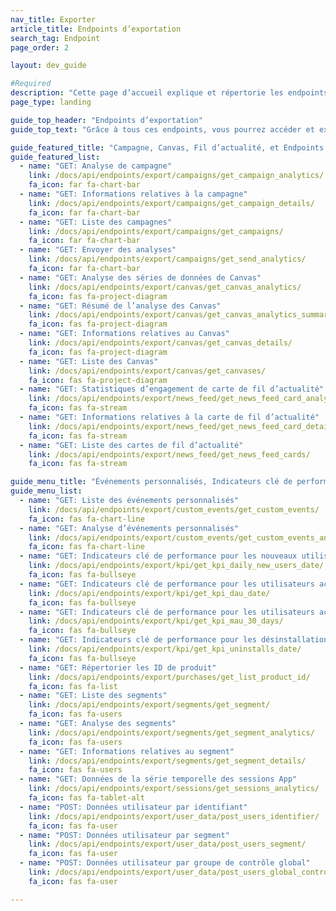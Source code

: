 ```yaml
---
nav_title: Exporter
article_title: Endpoints d’exportation
search_tag: Endpoint
page_order: 2

layout: dev_guide

#Required
description: "Cette page d’accueil explique et répertorie les endpoints Braze d’exportation."
page_type: landing

guide_top_header: "Endpoints d’exportation"
guide_top_text: "Grâce à tous ces endpoints, vous pourrez accéder et exporter différents niveaux de détails sur vos indicateurs clé de performance, cartes de fil d’actualité, sessions d’application, utilisateurs, segments, campagnes et Canvas. <br> <br> Assurez-vous de connaître votre <a href='/docs/user_guide/administrative/access_braze/braze_instances/' target='_blank'>instance Braze</a>, <a href='/docs/api/api_key/' target='_blank'>clé API</a> et <a href='/docs/api/identifier_types/' target='_blank'>identifiant d’API</a> lors de l’élaboration de vos paramètres et corps de requête."

guide_featured_title: "Campagne, Canvas, Fil d’actualité, et Endpoints d’exportation de SMS"
guide_featured_list:
  - name: "GET: Analyse de campagne"
    link: /docs/api/endpoints/export/campaigns/get_campaign_analytics/
    fa_icon: far fa-chart-bar
  - name: "GET: Informations relatives à la campagne"
    link: /docs/api/endpoints/export/campaigns/get_campaign_details/
    fa_icon: far fa-chart-bar
  - name: "GET: Liste des campagnes"
    link: /docs/api/endpoints/export/campaigns/get_campaigns/
    fa_icon: far fa-chart-bar
  - name: "GET: Envoyer des analyses"
    link: /docs/api/endpoints/export/campaigns/get_send_analytics/
    fa_icon: far fa-chart-bar
  - name: "GET: Analyse des séries de données de Canvas"
    link: /docs/api/endpoints/export/canvas/get_canvas_analytics/
    fa_icon: fas fa-project-diagram
  - name: "GET: Résumé de l’analyse des Canvas"
    link: /docs/api/endpoints/export/canvas/get_canvas_analytics_summary/
    fa_icon: fas fa-project-diagram
  - name: "GET: Informations relatives au Canvas"
    link: /docs/api/endpoints/export/canvas/get_canvas_details/
    fa_icon: fas fa-project-diagram
  - name: "GET: Liste des Canvas"
    link: /docs/api/endpoints/export/canvas/get_canvases/
    fa_icon: fas fa-project-diagram
  - name: "GET: Statistiques d’engagement de carte de fil d’actualité"
    link: /docs/api/endpoints/export/news_feed/get_news_feed_card_analytics/
    fa_icon: fas fa-stream
  - name: "GET: Informations relatives à la carte de fil d’actualité"
    link: /docs/api/endpoints/export/news_feed/get_news_feed_card_details/
    fa_icon: fas fa-stream
  - name: "GET: Liste des cartes de fil d’actualité"
    link: /docs/api/endpoints/export/news_feed/get_news_feed_cards/
    fa_icon: fas fa-stream

guide_menu_title: "Événements personnalisés, Indicateurs clé de performance, Achats, Segments, Sessions et Endpoints d’exportation de données utilisateur"
guide_menu_list:
  - name: "GET: Liste des événements personnalisés"
    link: /docs/api/endpoints/export/custom_events/get_custom_events/
    fa_icon: fas fa-chart-line
  - name: "GET: Analyse d’événements personnalisés"
    link: /docs/api/endpoints/export/custom_events/get_custom_events_analytics/
    fa_icon: fas fa-chart-line
  - name: "GET: Indicateurs clé de performance pour les nouveaux utilisateurs quotidiens par date"
    link: /docs/api/endpoints/export/kpi/get_kpi_daily_new_users_date/
    fa_icon: fas fa-bullseye
  - name: "GET: Indicateurs clé de performance pour les utilisateurs actifs quotidiens par date"
    link: /docs/api/endpoints/export/kpi/get_kpi_dau_date/
    fa_icon: fas fa-bullseye
  - name: "GET: Indicateurs clé de performance pour les utilisateurs actifs mensuels au cours des 30 derniers jours"
    link: /docs/api/endpoints/export/kpi/get_kpi_mau_30_days/
    fa_icon: fas fa-bullseye
  - name: "GET: Indicateurs clé de performance pour les désinstallations par date"
    link: /docs/api/endpoints/export/kpi/get_kpi_uninstalls_date/
    fa_icon: fas fa-bullseye
  - name: "GET: Répertorier les ID de produit"
    link: /docs/api/endpoints/export/purchases/get_list_product_id/
    fa_icon: fas fa-list
  - name: "GET: Liste des segments"
    link: /docs/api/endpoints/export/segments/get_segment/
    fa_icon: fas fa-users
  - name: "GET: Analyse des segments"
    link: /docs/api/endpoints/export/segments/get_segment_analytics/
    fa_icon: fas fa-users
  - name: "GET: Informations relatives au segment"
    link: /docs/api/endpoints/export/segments/get_segment_details/
    fa_icon: fas fa-users
  - name: "GET: Données de la série temporelle des sessions App"
    link: /docs/api/endpoints/export/sessions/get_sessions_analytics/
    fa_icon: fas fa-tablet-alt
  - name: "POST: Données utilisateur par identifiant"
    link: /docs/api/endpoints/export/user_data/post_users_identifier/
    fa_icon: fas fa-user
  - name: "POST: Données utilisateur par segment"
    link: /docs/api/endpoints/export/user_data/post_users_segment/
    fa_icon: fas fa-user
  - name: "POST: Données utilisateur par groupe de contrôle global"
    link: /docs/api/endpoints/export/user_data/post_users_global_control_group/
    fa_icon: fas fa-user

---
```


